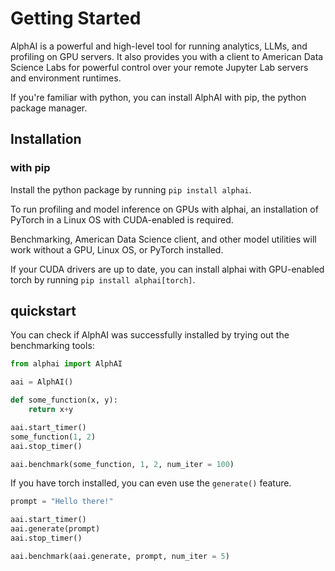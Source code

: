 # Getting Started

AlphAI is a powerful and high-level tool for running analytics, LLMs, and profiling on GPU servers. It also provides you with a client to American Data Science Labs for powerful control over your remote Jupyter Lab servers and environment runtimes.

If you're familiar with python, you can install AlphAI with pip, the python package manager.

## Installation

### with pip

Install the python package by running `pip install alphai`.

To run profiling and model inference on GPUs with alphai, an installation of PyTorch in a Linux OS with CUDA-enabled is required.

Benchmarking, American Data Science client, and other model utilities will work without a GPU, Linux OS, or PyTorch installed.

If your CUDA drivers are up to date, you can install alphai with GPU-enabled torch by running `pip install alphai[torch]`.

## quickstart

You can check if AlphAI was successfully installed by trying out the benchmarking tools:

```python
from alphai import AlphAI

aai = AlphAI()

def some_function(x, y):
    return x+y

aai.start_timer()
some_function(1, 2)
aai.stop_timer()

aai.benchmark(some_function, 1, 2, num_iter = 100)
```

If you have torch installed, you can even use the `generate()` feature.

```python
prompt = "Hello there!"

aai.start_timer()
aai.generate(prompt)
aai.stop_timer()

aai.benchmark(aai.generate, prompt, num_iter = 5)
```